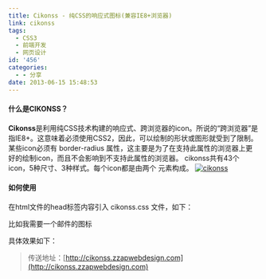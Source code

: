 ```yaml
---
title: Cikonss - 纯CSS的响应式图标(兼容IE8+浏览器)
link: cikonss
tags:
  - CSS3
  - 前端开发
  - 网页设计
id: '456'
categories:
  - - 分享
date: 2013-06-15 15:48:53
---
```


#### 什么是CIKONSS？

**Cikonss**是利用纯CSS技术构建的响应式、跨浏览器的icon。所说的“跨浏览器”是指IE8+。这意味着必须使用CSS2，因此，可以绘制的形状或图形就受到了限制。 某些icon必须有 border-radius 属性，这主要是为了在支持此属性的浏览器上更好的绘制icon，而且不会影响到不支持此属性的浏览器。 cikonss共有43个icon，5种尺寸、3种样式。每个icon都是由两个 <span> 元素构成。 [![cikonss](http://vsnote.test/wp-content/uploads/2013/06/cikonss.png)](http://vsnote.test/wp-content/uploads/2013/06/cikonss.png)  

#### 如何使用

在html文件的head标签内容引入 cikonss.css 文件，如下：

比如我需要一个邮件的图标

具体效果如下：

> 传送地址：[http://cikonss.zzapwebdesign.com](http://cikonss.zzapwebdesign.com)